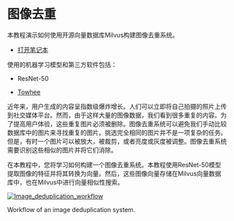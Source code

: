 图像去重
====

本教程演示如何使用开源向量数据库Milvus构建图像去重系统。

* [打开笔记本](https://github.com/towhee-io/examples/blob/main/image/image_deduplication/image_deduplication.ipynb)

使用的机器学习模型和第三方软件包括：

* ResNet-50

* [Towhee](https://www.google.com/url?sa=t&rct=j&q=&esrc=s&source=web&cd=&cad=rja&uact=8&ved=2ahUKEwjm8-KEjtj7AhVPcGwGHapPB40QFnoECAgQAQ&url=https%3A%2F%2Ftowhee.io%2F&usg=AOvVaw37IzMMiyxGtj82K7O4fInn)

近年来，用户生成的内容呈指数级爆炸增长。人们可以立即将自己拍摄的照片上传到社交媒体平台。然而，由于这样大量的图像数据，我们看到很多重复的内容。为了提高用户体验，这些重复图片必须被删除。图像去重系统可以避免我们手动比较数据库中的图片来寻找重复的图片。挑选完全相同的图片并不是一项复杂的任务。但是，有时一个图片可以被放大，被裁剪，或者亮度或灰度被调整。图像去重系统需要识别这些相似的图片并将它们消除。

在本教程中，您将学习如何构建一个图像去重系统。本教程使用ResNet-50模型提取图像的特征并将其转换为向量。然后，这些图像向量存储在Milvus向量数据库中，也在Milvus中进行向量相似性搜索。

[![Image_deduplication_workflow](https://milvus.io/static/2b7ccba7fdd93162f49cc3282b61f889/e9985/image_deduplication.png "Workflow of an image deduplication system.")](https://milvus.io/static/2b7ccba7fdd93162f49cc3282b61f889/e9985/image_deduplication.png)

Workflow of an image deduplication system.

